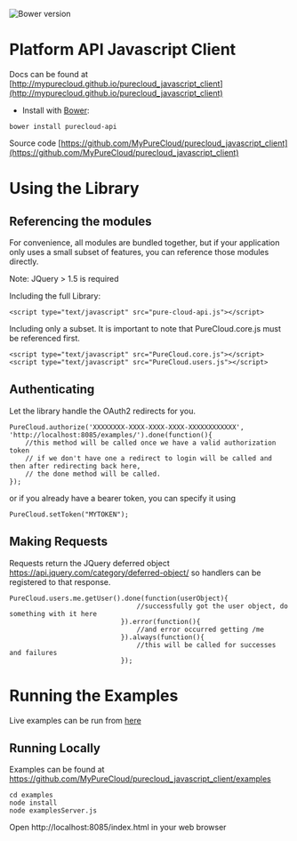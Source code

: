 ![Bower version](https://img.shields.io/bower/v/purecloud-api.svg)

# Platform API Javascript Client

Docs can be found at [http://mypurecloud.github.io/purecloud_javascript_client](http://mypurecloud.github.io/purecloud_javascript_client)

* Install with [Bower](http://bower.io):
```
bower install purecloud-api
```
Source code [https://github.com/MyPureCloud/purecloud_javascript_client](https://github.com/MyPureCloud/purecloud_javascript_client)

# Using the Library
## Referencing the modules
For convenience, all modules are bundled together, but if your application only uses a small subset of features, you can reference those modules directly.

Note: JQuery > 1.5 is required

Including the full Library:
````
<script type="text/javascript" src="pure-cloud-api.js"></script>
````

Including only a subset.  It is important to note that PureCloud.core.js must be referenced first.
````
<script type="text/javascript" src="PureCloud.core.js"></script>
<script type="text/javascript" src="PureCloud.users.js"></script>
````


## Authenticating
Let the library handle the OAuth2 redirects for you.
```
PureCloud.authorize('XXXXXXXX-XXXX-XXXX-XXXX-XXXXXXXXXXXX', 'http://localhost:8085/examples/').done(function(){
    //this method will be called once we have a valid authorization token
    // if we don't have one a redirect to login will be called and then after redirecting back here,
    // the done method will be called.
});
```

or if  you already have a bearer token, you can specify it using
```
PureCloud.setToken("MYTOKEN");
```


## Making Requests
Requests return the JQuery deferred object https://api.jquery.com/category/deferred-object/ so handlers can be registered to that response.
```
PureCloud.users.me.getUser().done(function(userObject){
                                //successfully got the user object, do something with it here
                            }).error(function(){
                                //and error occurred getting /me
                            }).always(function(){
                                //this will be called for successes and failures
                            });
```


# Running the Examples
Live examples can be run from [here](http://mypurecloud.github.io/purecloud_javascript_client/examples/index.html)

## Running Locally
Examples can be found at https://github.com/MyPureCloud/purecloud_javascript_client/examples
```
cd examples
node install
node examplesServer.js
```

Open http://localhost:8085/index.html in your web browser
